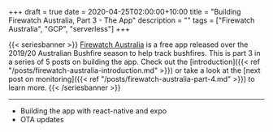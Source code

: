 +++
draft = true
date = 2020-04-25T02:00:00+10:00
title = "Building Firewatch Australia, Part 3 - The App"
description = ""
tags = ["Firewatch Australia", "GCP", "serverless"]
+++

{{< seriesbanner >}}
[Firewatch Australia](https://firewatchaus.com/) is a free app released over the 2019/20 Australian Bushfire season to help track bushfires. This is part 3 in a series of 5 posts on building the app. Check out the
[introduction]({{< ref "/posts/firewatch-australia-introduction.md" >}}) or take a look at the [next
post on monitoring]({{< ref "/posts/firewatch-australia-part-4.md" >}}) to learn more.
{{< /seriesbanner >}}

---

- Building the app with react-native and expo
- OTA updates

